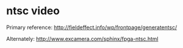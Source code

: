 # ntsc video

Primary reference: http://fieldeffect.info/wp/frontpage/generatentsc/

Alternately: http://www.excamera.com/sphinx/fpga-ntsc.html
